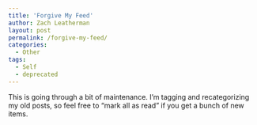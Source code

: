 ```yaml
---
title: 'Forgive My Feed'
author: Zach Leatherman
layout: post
permalink: /forgive-my-feed/
categories:
  - Other
tags:
  - Self
  - deprecated
---
```


This is going through a bit of maintenance. I’m tagging and recategorizing my old posts, so feel free to “mark all as read” if you get a bunch of new items.